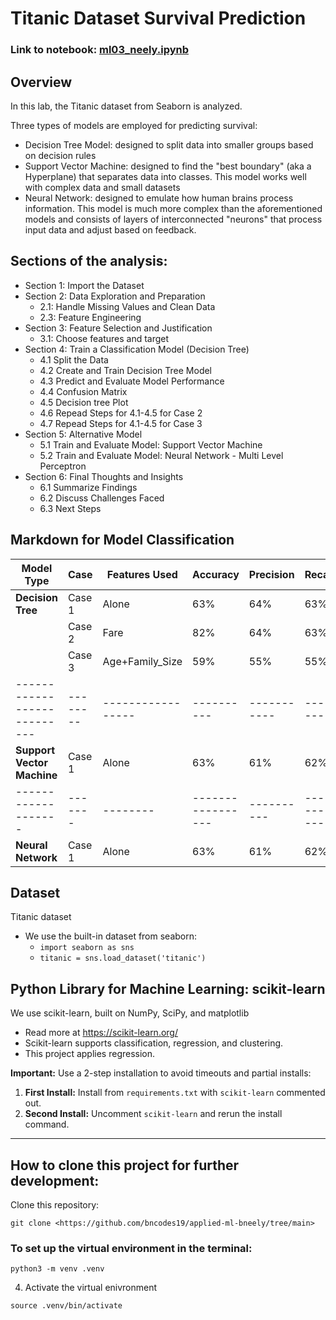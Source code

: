 # Titanic Dataset Survival Prediction

### Link to notebook: [ml03_neely.ipynb](https://github.com/bncodes19/applied-ml-bneely/blob/main/lab03/ml03_neely.ipynb)

## Overview
In this lab, the Titanic dataset from Seaborn is analyzed. 

Three types of models are employed for predicting survival:
- Decision Tree Model: designed to split data into smaller groups based on decision rules
- Support Vector Machine: designed to find the "best boundary" (aka a Hyperplane) that separates data into classes. This model works well with complex data and small datasets
- Neural Network: designed to emulate how human brains process information. This model is much more complex than the aforementioned models and consists of layers of interconnected "neurons" that process input data and adjust based on feedback.

## Sections of the analysis:
- Section 1: Import the Dataset
- Section 2: Data Exploration and Preparation
   - 2.1: Handle Missing Values and Clean Data
   - 2.3: Feature Engineering
- Section 3: Feature Selection and Justification
   - 3.1: Choose features and target
- Section 4: Train a Classification Model (Decision Tree)
   - 4.1 Split the Data
   - 4.2 Create and Train Decision Tree Model
   - 4.3 Predict and Evaluate Model Performance
   - 4.4 Confusion Matrix
   - 4.5 Decision tree Plot
   - 4.6 Repead Steps for 4.1-4.5 for Case 2
   - 4.7 Repead Steps for 4.1-4.5 for Case 3   
- Section 5: Alternative Model
   - 5.1 Train and Evaluate Model: Support Vector Machine
   - 5.2 Train and Evaluate Model: Neural Network - Multi Level Perceptron
- Section 6: Final Thoughts and Insights
   - 6.1 Summarize Findings
   - 6.2 Discuss Challenges Faced
   - 6.3 Next Steps

## Markdown for Model Classification
| Model Type                |  Case  | Features Used   | Accuracy | Precision | Recall |F1-Score| 
|---------------------------|--------|-----------------|----------|-----------|--------|--------|
| **Decision Tree**         | Case 1 | Alone           | 63%      | 64%       | 63%    | 63%    | 
|                           | Case 2 | Fare            | 82%      | 64%       | 63%    | 63%    |
|                           | Case 3 | Age+Family_Size | 59%      | 55%       | 55%    | 54%     |
|---------------------------|--------|-----------------|----------|-----------|--------|--------|       
| **Support Vector Machine**| Case 1 | Alone           | 63%      | 61%       | 62%    | 61%    |        
|-------------------|-------|--------|-----------------|----------|-----------|--------|--------|
| **Neural Network**        | Case 1 | Alone           | 63%      | 61%       | 62%     | 61%   | 

## Dataset 
Titanic dataset
- We use the built-in dataset from seaborn:  
   - `import seaborn as sns`
   - `titanic = sns.load_dataset('titanic')`  

## Python Library for Machine Learning: scikit-learn
We use scikit-learn, built on NumPy, SciPy, and matplotlib
   - Read more at <https://scikit-learn.org/>
   - Scikit-learn supports classification, regression, and clustering.
   - This project applies regression.

**Important:** Use a 2-step installation to avoid timeouts and partial installs:  
1. **First Install:** Install from `requirements.txt` with `scikit-learn` commented out.  
2. **Second Install:** Uncomment `scikit-learn` and rerun the install command.

---

## How to clone this project for further development:
Clone this repository:  
```shell
git clone <https://github.com/bncodes19/applied-ml-bneely/tree/main>
```
### To set up the virtual environment in the terminal:
``` shell
python3 -m venv .venv
```
4. Activate the virtual enivronment
``` shell
source .venv/bin/activate
```